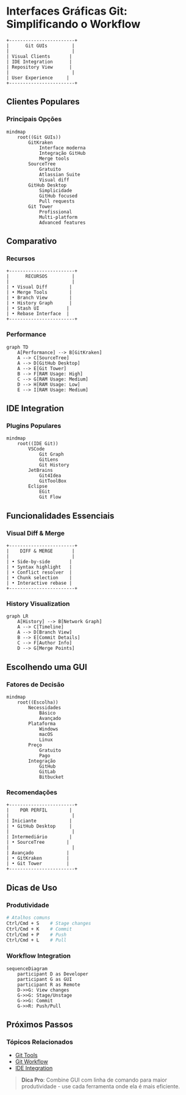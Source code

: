 # Interfaces Gráficas Git: Simplificando o Workflow

```ascii
+------------------------+
|      Git GUIs         |
|                       |
| Visual Clients       |
| IDE Integration      |
| Repository View      |
|                       |
| User Experience     |
+------------------------+
```

## Clientes Populares

### Principais Opções
```mermaid
mindmap
    root((Git GUIs))
        GitKraken
            Interface moderna
            Integração GitHub
            Merge tools
        SourceTree
            Gratuito
            Atlassian Suite
            Visual diff
        GitHub Desktop
            Simplicidade
            GitHub focused
            Pull requests
        Git Tower
            Profissional
            Multi-platform
            Advanced features
```

## Comparativo

### Recursos
```ascii
+------------------------+
|      RECURSOS         |
|                       |
| • Visual Diff        |
| • Merge Tools        |
| • Branch View        |
| • History Graph      |
| • Stash UI          |
| • Rebase Interface  |
+------------------------+
```

### Performance
```mermaid
graph TD
    A[Performance] --> B[GitKraken]
    A --> C[SourceTree]
    A --> D[GitHub Desktop]
    A --> E[Git Tower]
    B --> F[RAM Usage: High]
    C --> G[RAM Usage: Medium]
    D --> H[RAM Usage: Low]
    E --> I[RAM Usage: Medium]
```

## IDE Integration

### Plugins Populares
```mermaid
mindmap
    root((IDE Git))
        VSCode
            Git Graph
            GitLens
            Git History
        JetBrains
            Git4Idea
            GitToolBox
        Eclipse
            EGit
            Git Flow
```

## Funcionalidades Essenciais

### Visual Diff & Merge
```ascii
+------------------------+
|    DIFF & MERGE       |
|                       |
| • Side-by-side       |
| • Syntax highlight   |
| • Conflict resolver  |
| • Chunk selection    |
| • Interactive rebase |
+------------------------+
```

### History Visualization
```mermaid
graph LR
    A[History] --> B[Network Graph]
    A --> C[Timeline]
    A --> D[Branch View]
    B --> E[Commit Details]
    C --> F[Author Info]
    D --> G[Merge Points]
```

## Escolhendo uma GUI

### Fatores de Decisão
```mermaid
mindmap
    root((Escolha))
        Necessidades
            Básico
            Avançado
        Plataforma
            Windows
            macOS
            Linux
        Preço
            Gratuito
            Pago
        Integração
            GitHub
            GitLab
            Bitbucket
```

### Recomendações
```ascii
+------------------------+
|    POR PERFIL        |
|                       |
| Iniciante            |
| • GitHub Desktop     |
|                       |
| Intermediário        |
| • SourceTree        |
|                       |
| Avançado            |
| • GitKraken         |
| • Git Tower         |
+------------------------+
```

## Dicas de Uso

### Produtividade
```bash
# Atalhos comuns
Ctrl/Cmd + S    # Stage changes
Ctrl/Cmd + K    # Commit
Ctrl/Cmd + P    # Push
Ctrl/Cmd + L    # Pull
```

### Workflow Integration
```mermaid
sequenceDiagram
    participant D as Developer
    participant G as GUI
    participant R as Remote
    D->>G: View changes
    G->>G: Stage/Unstage
    G->>G: Commit
    G->>R: Push/Pull
```

## Próximos Passos

### Tópicos Relacionados
- [Git Tools](git-tools.md)
- [Git Workflow](git-workflow.md)
- [IDE Integration](ide-integration.md)

> **Dica Pro**: Combine GUI com linha de comando para maior produtividade - use cada ferramenta onde ela é mais eficiente.